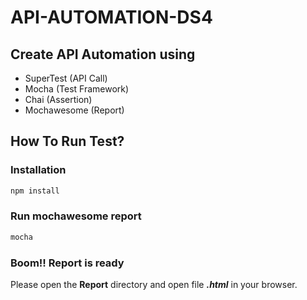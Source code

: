 # API-AUTOMATION-DS4

## Create API Automation using

-   SuperTest (API Call)
-   Mocha (Test Framework)
-   Chai (Assertion)
-   Mochawesome (Report)

## How To Run Test?

### Installation

```bash
npm install
```

### Run mochawesome report

```bash
mocha
```

### Boom!! Report is ready

Please open the **Report** directory and open file **_.html_** in your browser.
